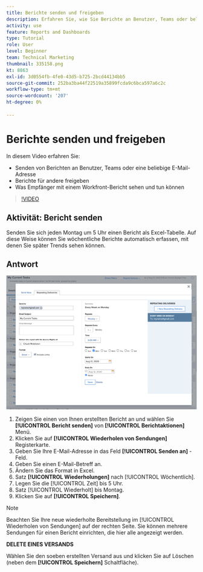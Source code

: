 ```yaml
---
title: Berichte senden und freigeben
description: Erfahren Sie, wie Sie Berichte an Benutzer, Teams oder beliebige E-Mail-Adressen senden und Berichte für andere in Workfront freigeben können.
activity: use
feature: Reports and Dashboards
type: Tutorial
role: User
level: Beginner
team: Technical Marketing
thumbnail: 335158.png
kt: 8863
exl-id: 3d0554fb-4fe0-43d5-b725-2bcd44134bb5
source-git-commit: 252ba3ba44f22519a35899fcda9c6bca597a6c2c
workflow-type: tm+mt
source-wordcount: '207'
ht-degree: 0%

---
```


# Berichte senden und freigeben

In diesem Video erfahren Sie:

* Senden von Berichten an Benutzer, Teams oder eine beliebige E-Mail-Adresse
* Berichte für andere freigeben
* Was Empfänger mit einem Workfront-Bericht sehen und tun können

>[!VIDEO](https://video.tv.adobe.com/v/335158/?quality=12)

## Aktivität: Bericht senden

Senden Sie sich jeden Montag um 5 Uhr einen Bericht als Excel-Tabelle. Auf diese Weise können Sie wöchentliche Berichte automatisch erfassen, mit denen Sie später Trends sehen können.

## Antwort

![Ein Bild des Bildschirms zum Einrichten wiederholter Berichtbereitstellungen](assets/send-a-report.png)

1. Zeigen Sie einen von Ihnen erstellten Bericht an und wählen Sie **[!UICONTROL Bericht senden]** von **[!UICONTROL Berichtaktionen]** Menü.
1. Klicken Sie auf **[!UICONTROL Wiederholen von Sendungen]** Registerkarte.
1. Geben Sie Ihre E-Mail-Adresse in das Feld **[!UICONTROL Senden an]** -Feld.
1. Geben Sie einen E-Mail-Betreff an.
1. Ändern Sie das Format in Excel.
1. Satz **[!UICONTROL Wiederholungen]** nach [!UICONTROL Wöchentlich].
1. Legen Sie die [!UICONTROL Zeit] bis 5 Uhr.
1. Satz [!UICONTROL Wiederholt] bis Montag.
1. Klicken Sie auf **[!UICONTROL Speichern]**.

>[!NOTE]
>
>Beachten Sie Ihre neue wiederholte Bereitstellung im [!UICONTROL Wiederholen von Sendungen] auf der rechten Seite. Sie können mehrere Sendungen für einen Bericht einrichten, die hier alle angezeigt werden.

**DELETE EINES VERSANDS**

Wählen Sie den soeben erstellten Versand aus und klicken Sie auf Löschen (neben dem **[!UICONTROL Speichern]** Schaltfläche).
